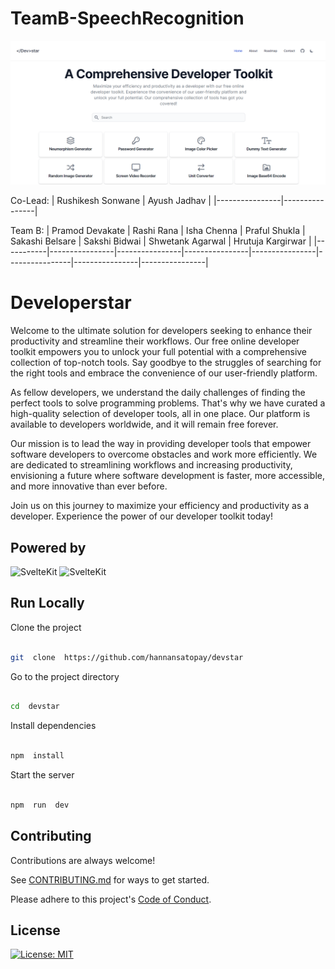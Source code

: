 # TeamB-SpeechRecognition
[![Screenshot of the plaform](platform-screenshot.png)](https://developerstar.com)

Co-Lead:
| Rushikesh Sonwane | Ayush Jadhav |
|----------------|----------------|

Team B:
| Pramod Devakate | Rashi Rana | Isha Chenna | Praful Shukla | Sakashi Belsare | Sakshi Bidwai | Shwetank Agarwal | Hrutuja Kargirwar |
|-----------|----------------|----------------|----------------|----------------|----------------|----------------|----------------|
# Developerstar

Welcome to the ultimate solution for developers seeking to enhance their productivity and streamline their workflows. Our free online developer toolkit empowers you to unlock your full potential with a comprehensive collection of top-notch tools. Say goodbye to the struggles of searching for the right tools and embrace the convenience of our user-friendly platform.

As fellow developers, we understand the daily challenges of finding the perfect tools to solve programming problems. That's why we have curated a high-quality selection of developer tools, all in one place. Our platform is available to developers worldwide, and it will remain free forever.

Our mission is to lead the way in providing developer tools that empower software developers to overcome obstacles and work more efficiently. We are dedicated to streamlining workflows and increasing productivity, envisioning a future where software development is faster, more accessible, and more innovative than ever before.

Join us on this journey to maximize your efficiency and productivity as a developer. Experience the power of our developer toolkit today!

## Powered by

![SvelteKit](https://img.shields.io/badge/SvelteKit-FF3E00?style=for-the-badge&logo=Svelte&logoColor=white) ![SvelteKit](https://img.shields.io/badge/Tailwind_CSS-38B2AC?style=for-the-badge&logo=tailwind-css&logoColor=white)

## Run Locally

 Clone the project

```bash

git  clone  https://github.com/hannansatopay/devstar

```

Go to the project directory

```bash

cd  devstar

```

Install dependencies

```bash

npm  install

```

Start the server

  
```bash

npm  run  dev

```

## Contributing
Contributions are always welcome!

See [CONTRIBUTING.md](docs/CONTRIBUTING.md) for ways to get started.

Please adhere to this project's [Code of Conduct](docs/CODE_OF_CONDUCT.md).

## License
[![License: MIT](https://img.shields.io/badge/License-MIT-yellow.svg)](https://opensource.org/licenses/MIT)
